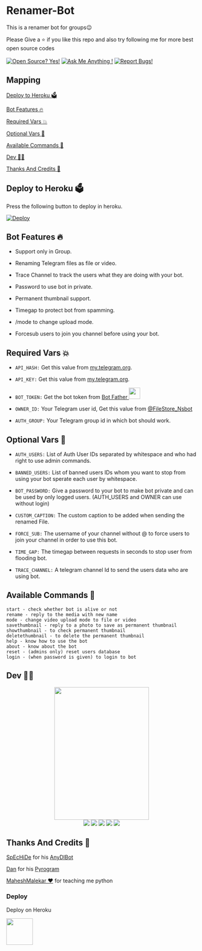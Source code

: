 # Renamer-Bot
This is a renamer bot for groups😉

Please Give a ⭐ if you like this repo and also try following me for more best open source codes<br><br>
[![Open Source? Yes!](https://badgen.net/badge/Open%20Source%20%3F/Yes/blue?icon=github)](https://github.com/Ns-Bots/TG-RENAMER-BOT/tree/For-Group)
[![Ask Me Anything !](https://img.shields.io/badge/🤔%20Ask%20me-anything-1abc9c.svg)](https://telegram.dog/Ns_AnoNymouS)
[![Report Bugs!](https://badgen.net/badge/🐞%20Report%20/Bugs/red)](https://telegram.dog/Ns_AnoNymouS)

## Mapping
[Deploy to Heroku 🗳](https://github.com/Ns-Bots/TG-RENAMER-BOT/tree/For-Group#deploy-to-heroku-)

[Bot Features 🔥](https://github.com/Ns-Bots/TG-RENAMER-BOT/tree/For-Group#bot-features-)

[Required Vars 💥](https://github.com/Ns-Bots/TG-RENAMER-BOT/tree/For-Group#required-vars-)

[Optional Vars 💬](https://github.com/Ns-Bots/TG-RENAMER-BOT/tree/For-Group#optional-vars-)

[Available Commands 🤖](https://github.com/Ns-Bots/TG-RENAMER-BOT/tree/For-Group#available-commands-)

[Dev 🧑‍💻](https://github.com/Ns-Bots/TG-RENAMER-BOT/tree/For-Group#dev-)

[Thanks And Credits 🎉](https://github.com/Ns-Bots/TG-RENAMER-BOT/tree/For-Group#thanks-and-credits-)

## Deploy to Heroku 🗳
Press the following button to deploy in heroku.

[![Deploy](https://www.herokucdn.com/deploy/button.svg)](https://heroku.com/deploy?template=https://github.com/Ns-Bots/TG-RENAMER-BOT/tree/For-Group)

## Bot Features 🔥
- Support only in Group.

- Renaming Telegram files as file or video.

- Trace Channel to track the users what they are doing with your bot.

- Password to use bot in private.

- Permanent thumbnail support.

- Timegap to protect bot from spamming.

- /mode to change upload mode.

- Forcesub users to join you channel before using your bot.


## Required Vars 💥
- `API_HASH:` Get this value from [my.telegram.org](https://my.telegram.org).

- `API_KEY:` Get this value from [my.telegram.org](https://my.telegram.org).

- `BOT_TOKEN:` Get the bot token from [Bot Father <img src="https://telegra.ph/file/8d80c13110506bf1cb58e.jpg" width="30" height="30">](https://telegram.dog/BotFather)

- `OWNER_ID:` Your Telegram user id, Get this value from [@FileStore_Nsbot](https://telegram.dog/FileStore_Nsbot)

- `AUTH_GROUP:` Your Telegram group id in which bot should work.

## Optional Vars 💬
- `AUTH_USERS:` List of Auth User IDs separated by whitespace and who had right to use admin commands.

- `BANNED_USERS:` List of banned users IDs whom you want to stop from using your bot sperate each user by whitespace.

- `BOT_PASSWORD:` Give a password to your bot to make bot private and can be used by only logged users. (AUTH_USERS and OWNER can use without login)

- `CUSTOM_CAPTION:` The custom caption to be added when sending the renamed File.

- `FORCE_SUB:` The username of your channel without @ to force users to join your channel in order to use this bot.

- `TIME_GAP:` The timegap between requests in seconds to stop user from flooding bot.

- `TRACE_CHANNEL:` A telegram channel Id to send the users data who are using bot.

## Available Commands 🤖
```
start - check whether bot is alive or not
rename - reply to the media with new name
mode - change video upload mode to file or video
savethumbnail - reply to a photo to save as permanent thumbnail 
showthumbnail - to check permanent thumbnail
deletethumbnail - to delete the permanent thumbnail
help - know how to use the bot
about - know about the bot
reset - (admins only) reset users database
login - (when password is given) to login to bot
```

## Dev 🧑‍💻
<p align="middle">
<img src="https://telegra.ph/file/c35579b3aef1248e2a130.jpg" width="250" height="350"><br>
<img src="https://badgen.net/badge/Name/Anonymous/FF33FF?icon=awesome&labelColor=0080FF"></a>
<img src="https://badgen.net/badge/Skills/python/purple?icon=terminal&labelColor=red"></a>
<a href="https://telegram.dog/Ns_Anonymous"><img src="https://img.shields.io/badge/Telegram-Bot-blue.svg?logo=telegram"></a>
<a href="https://github.com/Ns-AnoNymouS"><img src="https://badgen.net/badge/Follow%20on%20/GitHub/80FF00?icon=github&labelColor=black"></a>
<a href="https://youtube.com/channel/UC9NnqJ63aSzv457iUMM06vQ"><img src="https://img.shields.io/badge/YouTube-Channel-FF3333.svg?logo=youtube&logoColor=FF3333"></a>
<p align="left">
</p>

## Thanks And Credits 🎉
[SpEcHiDe](https://github.com/SpEcHiDe) for his [AnyDlBot](https://github.com/SpEcHiDe/AnyDLBot)

[Dan](https://telegram.dog/haskell) for his [Pyrogram](https://github.com/pyrogram/pyrogram)

[MaheshMalekar ❤](https://telegram.dog/MaheshMalekar) for teaching me python


### Deploy 

Deploy on Heroku
<p align="left">
  <a href="https://heroku.com/deploy?template=https://github.com/JNSBOT/JNS-RENAMER-BOT-with-pswd-fsub-grp/tree/For-Group">
     <img height="70px" src="https://img.shields.io/badge/Deploy%20To%20Heroku-blueviolet?style=for-the-badge&logo=heroku">
  </a>
</p>
